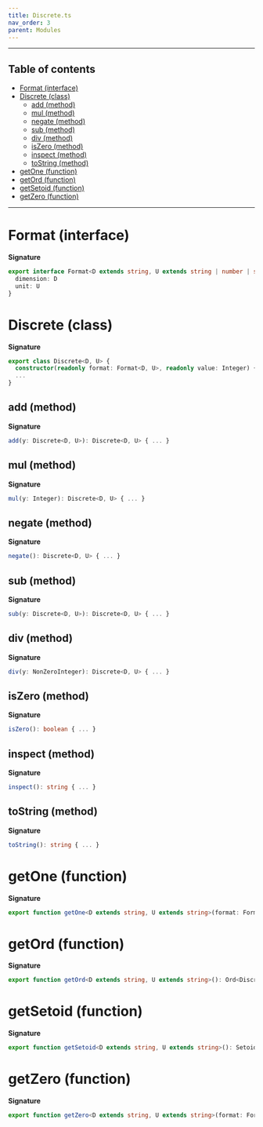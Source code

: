 ```yaml
---
title: Discrete.ts
nav_order: 3
parent: Modules
---
```


---

<h2 class="text-delta">Table of contents</h2>

- [Format (interface)](#format-interface)
- [Discrete (class)](#discrete-class)
  - [add (method)](#add-method)
  - [mul (method)](#mul-method)
  - [negate (method)](#negate-method)
  - [sub (method)](#sub-method)
  - [div (method)](#div-method)
  - [isZero (method)](#iszero-method)
  - [inspect (method)](#inspect-method)
  - [toString (method)](#tostring-method)
- [getOne (function)](#getone-function)
- [getOrd (function)](#getord-function)
- [getSetoid (function)](#getsetoid-function)
- [getZero (function)](#getzero-function)

---

# Format (interface)

**Signature**

```ts
export interface Format<D extends string, U extends string | number | symbol> {
  dimension: D
  unit: U
}
```

# Discrete (class)

**Signature**

```ts
export class Discrete<D, U> {
  constructor(readonly format: Format<D, U>, readonly value: Integer) { ... }
  ...
}
```

## add (method)

**Signature**

```ts
add(y: Discrete<D, U>): Discrete<D, U> { ... }
```

## mul (method)

**Signature**

```ts
mul(y: Integer): Discrete<D, U> { ... }
```

## negate (method)

**Signature**

```ts
negate(): Discrete<D, U> { ... }
```

## sub (method)

**Signature**

```ts
sub(y: Discrete<D, U>): Discrete<D, U> { ... }
```

## div (method)

**Signature**

```ts
div(y: NonZeroInteger): Discrete<D, U> { ... }
```

## isZero (method)

**Signature**

```ts
isZero(): boolean { ... }
```

## inspect (method)

**Signature**

```ts
inspect(): string { ... }
```

## toString (method)

**Signature**

```ts
toString(): string { ... }
```

# getOne (function)

**Signature**

```ts
export function getOne<D extends string, U extends string>(format: Format<D, U>): Discrete<D, U> { ... }
```

# getOrd (function)

**Signature**

```ts
export function getOrd<D extends string, U extends string>(): Ord<Discrete<D, U>> { ... }
```

# getSetoid (function)

**Signature**

```ts
export function getSetoid<D extends string, U extends string>(): Setoid<Discrete<D, U>> { ... }
```

# getZero (function)

**Signature**

```ts
export function getZero<D extends string, U extends string>(format: Format<D, U>): Discrete<D, U> { ... }
```
